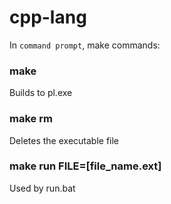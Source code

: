 # cpp-lang

In `command prompt`, make commands:

### make
Builds to pl.exe

### make rm
Deletes the executable file

### make run FILE=[file_name.ext]
Used by run.bat
